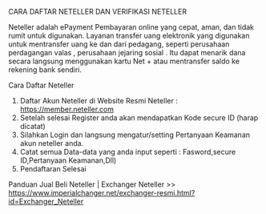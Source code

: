CARA DAFTAR NETELLER DAN VERIFIKASI NETELLER
 
Neteller adalah ePayment Pembayaran online yang cepat, aman, dan tidak rumit untuk digunakan. Layanan transfer uang elektronik yang digunakan untuk mentransfer uang ke dan dari pedagang, seperti perusahaan perdagangan valas , perusahaan jejaring sosial . Itu dapat menarik dana secara langsung menggunakan kartu Net + atau mentransfer saldo ke rekening bank sendiri.
 
Cara Daftar Neteller
 
1. Daftar Akun Neteller di Website Resmi Neteller : https://member.neteller.com
2. Setelah selesai Register anda akan mendapatkan Kode secure ID (harap dicatat)
3. Silahkan Login dan langsung mengatur/setting Pertanyaan Keamanan akun neteller anda.
4. Catat semua Data-data yang anda input seperti : Fasword,secure ID,Pertanyaan Keamanan,Dll)
5. Pendaftaran Selesai
 
Panduan Jual Beli Neteller | Exchanger Neteller >> https://www.imperialchanger.net/exchanger-resmi.html?id=Exchanger_Neteller
